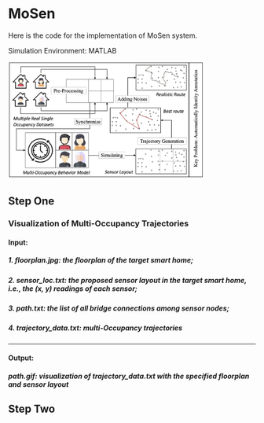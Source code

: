 # MoSen

Here is the code for the implementation of MoSen system.

Simulation Environment: MATLAB



<img src="architecture2.jpg" width="400"/>

## Step One

### Visualization of Multi-Occupancy Trajectories

#### Input:
##### 1. floorplan.jpg: the floorplan of the target smart home;
##### 2. sensor_loc.txt: the proposed sensor layout in the target smart home, i.e., the (x, y) readings of each sensor;
##### 3. path.txt: the list of all bridge connections among sensor nodes;
##### 4. trajectory_data.txt: multi-Occupancy trajectories

-------

#### Output:
##### path.gif: visualization of trajectory_data.txt with the specified floorplan and sensor layout

## Step Two
